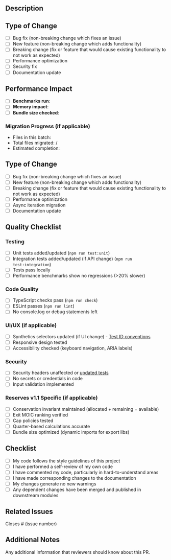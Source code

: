 ## Description
<!-- Brief description of the changes in this PR -->

## Type of Change
- [ ] Bug fix (non-breaking change which fixes an issue)
- [ ] New feature (non-breaking change which adds functionality)
- [ ] Breaking change (fix or feature that would cause existing functionality to not work as expected)
- [ ] Performance optimization
- [ ] Security fix
- [ ] Documentation update

## Performance Impact
<!-- If this PR touches async-heavy code paths, paste `npm run bench:load` output here -->
- [ ] **Benchmarks run**: <!-- benchmark-action will update this -->
- [ ] **Memory impact**: <!-- check for any significant memory changes -->
- [ ] **Bundle size checked**: <!-- for frontend changes -->

### Migration Progress (if applicable)
<!-- auto-filled by smart-fix.js -->
- Files in this batch: 
- Total files migrated: /
- Estimated completion: 

## Type of Change

- [ ] Bug fix (non-breaking change which fixes an issue)
- [ ] New feature (non-breaking change which adds functionality)
- [ ] Breaking change (fix or feature that would cause existing functionality to not work as expected)
- [ ] Performance optimization
- [ ] Async iteration migration
- [ ] Documentation update

## Quality Checklist

### Testing
- [ ] Unit tests added/updated (`npm run test:unit`)
- [ ] Integration tests added/updated (if API change) (`npm run test:integration`)
- [ ] Tests pass locally
- [ ] Performance benchmarks show no regressions (>20% slower)

### Code Quality
- [ ] TypeScript checks pass (`npm run check`)
- [ ] ESLint passes (`npm run lint`)
- [ ] No console.log or debug statements left

### UI/UX (if applicable)
- [ ] Synthetics selectors updated (if UI change) - [Test ID conventions](client/src/lib/testIds.ts)
- [ ] Responsive design tested
- [ ] Accessibility checked (keyboard navigation, ARIA labels)

### Security
- [ ] Security headers unaffected or [updated tests](scripts/check-security-headers.mjs)
- [ ] No secrets or credentials in code
- [ ] Input validation implemented

### Reserves v1.1 Specific (if applicable)
- [ ] Conservation invariant maintained (allocated + remaining = available)
- [ ] Exit MOIC ranking verified
- [ ] Cap policies tested
- [ ] Quarter-based calculations accurate
- [ ] Bundle size optimized (dynamic imports for export libs)

## Checklist

- [ ] My code follows the style guidelines of this project
- [ ] I have performed a self-review of my own code
- [ ] I have commented my code, particularly in hard-to-understand areas
- [ ] I have made corresponding changes to the documentation
- [ ] My changes generate no new warnings
- [ ] Any dependent changes have been merged and published in downstream modules

## Related Issues

Closes # (issue number)

## Additional Notes

Any additional information that reviewers should know about this PR.
